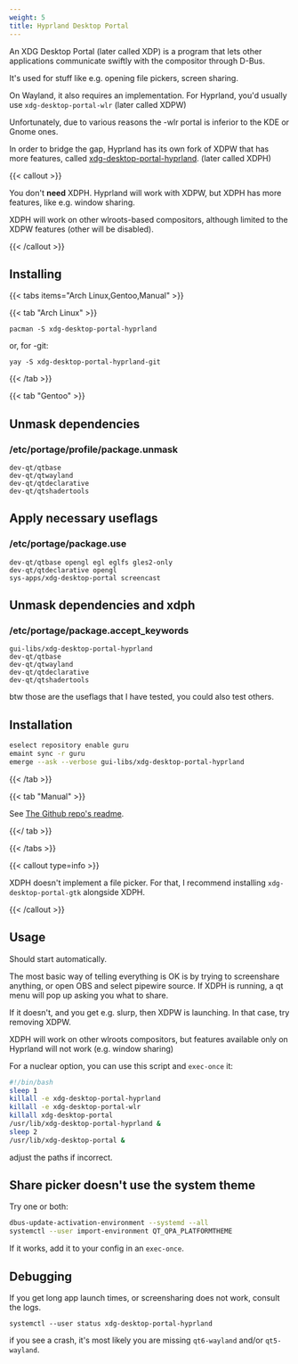 ```yaml
---
weight: 5
title: Hyprland Desktop Portal
---
```


An XDG Desktop Portal (later called XDP) is a program that lets other
applications communicate swiftly with the compositor through D-Bus.

It's used for stuff like e.g. opening file pickers, screen sharing.

On Wayland, it also requires an implementation. For Hyprland, you'd usually use
`xdg-desktop-portal-wlr` (later called XDPW)

Unfortunately, due to various reasons the -wlr portal is inferior to the KDE or
Gnome ones.

In order to bridge the gap, Hyprland has its own fork of XDPW that has more
features, called
[xdg-desktop-portal-hyprland](https://github.com/hyprwm/xdg-desktop-portal-hyprland).
(later called XDPH)

{{< callout >}}

You don't **need** XDPH. Hyprland will work with XDPW, but XDPH has more
features, like e.g. window sharing.

XDPH will work on other wlroots-based compositors, although limited to the XDPW
features (other will be disabled).

{{< /callout >}}

## Installing

{{< tabs items="Arch Linux,Gentoo,Manual" >}}

{{< tab "Arch Linux" >}}

```plain
pacman -S xdg-desktop-portal-hyprland
```

or, for -git:

```plain
yay -S xdg-desktop-portal-hyprland-git
```

{{< /tab >}}

{{< tab "Gentoo" >}}

## Unmask dependencies

### /etc/portage/profile/package.unmask

```plain
dev-qt/qtbase
dev-qt/qtwayland
dev-qt/qtdeclarative
dev-qt/qtshadertools
```

## Apply necessary useflags

### /etc/portage/package.use

```plain
dev-qt/qtbase opengl egl eglfs gles2-only
dev-qt/qtdeclarative opengl
sys-apps/xdg-desktop-portal screencast
```

## Unmask dependencies and xdph

### /etc/portage/package.accept_keywords

```plain
gui-libs/xdg-desktop-portal-hyprland 
dev-qt/qtbase
dev-qt/qtwayland
dev-qt/qtdeclarative
dev-qt/qtshadertools
```

btw those are the useflags that I have tested, you could also test others.

## Installation

```sh
eselect repository enable guru
emaint sync -r guru
emerge --ask --verbose gui-libs/xdg-desktop-portal-hyprland
```

{{< /tab >}}

{{< tab "Manual" >}}

See
[The Github repo's readme](https://github.com/hyprwm/xdg-desktop-portal-hyprland).

{{</ tab >}}

{{< /tabs >}}

{{< callout type=info >}}

XDPH doesn't implement a file picker. For that, I recommend installing
`xdg-desktop-portal-gtk` alongside XDPH.

{{< /callout >}}

## Usage

Should start automatically.

The most basic way of telling everything is OK is by trying to screenshare
anything, or open OBS and select pipewire source. If XDPH is running, a qt menu
will pop up asking you what to share.

If it doesn't, and you get e.g. slurp, then XDPW is launching. In that case, try
removing XDPW.

XDPH will work on other wlroots compositors, but features available only on
Hyprland will not work (e.g. window sharing)

For a nuclear option, you can use this script and `exec-once` it:

```sh
#!/bin/bash
sleep 1
killall -e xdg-desktop-portal-hyprland
killall -e xdg-desktop-portal-wlr
killall xdg-desktop-portal
/usr/lib/xdg-desktop-portal-hyprland &
sleep 2
/usr/lib/xdg-desktop-portal &
```

adjust the paths if incorrect.

## Share picker doesn't use the system theme

Try one or both:

```sh
dbus-update-activation-environment --systemd --all
systemctl --user import-environment QT_QPA_PLATFORMTHEME
```

If it works, add it to your config in an `exec-once`.

## Debugging

If you get long app launch times, or screensharing does not work, consult the
logs.

`systemctl --user status xdg-desktop-portal-hyprland`

if you see a crash, it's most likely you are missing `qt6-wayland` and/or
`qt5-wayland`.
